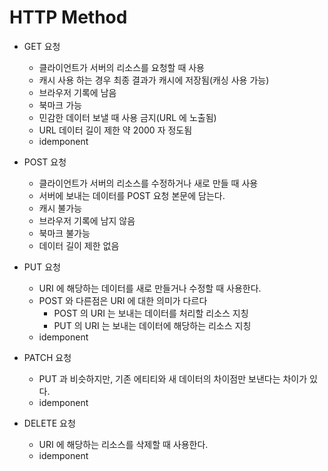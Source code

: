 # HTTP Method

- GET 요청
  - 클라이언트가 서버의 리소스를 요청할 때 사용
  - 캐시 사용 하는 경우 최종 결과가 캐시에 저장됨(캐싱 사용 가능)
  - 브라우저 기록에 남음
  - 북마크 가능
  - 민감한 데이터 보낼 때 사용 금지(URL 에 노출됨)
  - URL 데이터 길이 제한 약 2000 자 정도됨
  - idemponent

- POST 요청
  - 클라이언트가 서버의 리소스를 수정하거나 새로 만들 때 사용
  - 서버에 보내는 데이터를 POST 요청 본문에 담는다.
  - 캐시 불가능
  - 브라우저 기록에 남지 않음
  - 북마크 불가능
  - 데이터 길이 제한 없음
 
- PUT 요청
  - URI 에 해당하는 데이터를 새로 만들거나 수정할 때 사용한다.
  - POST 와 다른점은 URI 에 대한 의미가 다르다
    - POST 의 URI 는 보내는 데이터를 처리할 리소스 지칭
    - PUT 의 URI 는 보내는 데이터에 해당하는 리소스 지칭
  - idemponent 
  
- PATCH 요청
  - PUT 과 비슷하지만, 기존 에티티와 새 데이터의 차이점만 보낸다는 차이가 있다.
  - idemponent

- DELETE 요청
  - URI 에 해당하는 리소스를 삭제할 때 사용한다.
  - idemponent
  

